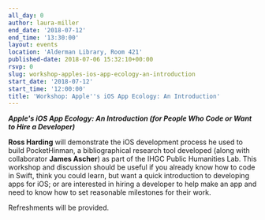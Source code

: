 ```yaml
---
all_day: 0
author: laura-miller
end_date: '2018-07-12'
end_time: '13:30:00'
layout: events
location: 'Alderman Library, Room 421'
published-date: 2018-07-06 15:32:10+00:00
rsvp: 0
slug: workshop-apples-ios-app-ecology-an-introduction
start_date: '2018-07-12'
start_time: '12:00:00'
title: 'Workshop: Apple''s iOS App Ecology: An Introduction'
---
```


**_Apple's iOS App Ecology: An Introduction (for People Who Code or Want to Hire a Developer)_**

**Ross Harding** will demonstrate the iOS development process he used to build PocketHinman, a bibliographical research tool developed (along with collaborator **James Ascher**) as part of the IHGC Public Humanities Lab. This workshop and discussion should be useful if you already know how to code in Swift, think you could learn, but want a quick introduction to developing apps for iOS; or are interested in hiring a developer to help make an app and need to know how to set reasonable milestones for their work.

Refreshments will be provided.
